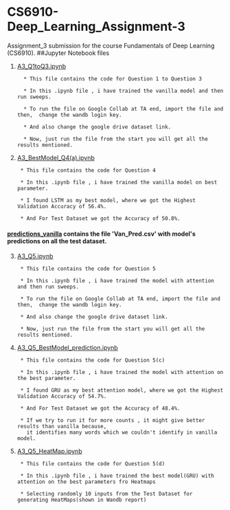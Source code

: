 # CS6910-Deep_Learning_Assignment-3
Assignment_3 submission for the course Fundamentals of Deep Learning (CS6910).
##Jupyter Notebook files
1. [A3_Q1toQ3.ipynb](https://github.com/maurya050/CS6910-Deep_Learning_Assignment-3/blob/main/A3_Q1toQ4.ipynb "Code for Question 1 to 3")
    <kbd>
    <div class="my-section" style= border: 1px solid #e1e4e8; "background-color: #f1f1f1; padding: 10px;">
        
         * This file contains the code for Question 1 to Question 3
        
         * In this .ipynb file , i have trained the vanilla model and then run sweeps.
        
         * To run the file on Google Collab at TA end, import the file and then,  change the wandb login key.
         
         * And also change the google drive dataset link.
                            
         * Now, just run the file from the start you will get all the results mentioned.
        
    </div>
    </kbd>
 
 2. [A3_BestModel_Q4(a).ipynb](https://github.com/maurya050/CS6910-Deep_Learning_Assignment-3/blob/main/A3_BestModel_Q4(a).ipynb "Best Vanilla Model")
    <kbd>
    <div class="my-section" style= border: 1px solid #e1e4e8; "background-color: #f1f1f1; padding: 10px;">
        
         * This file contains the code for Question 4
        
         * In this .ipynb file , i have trained the vanilla model on best parameter.
        
         * I found LSTM as my best model, where we got the Highest Validation Accuracy of 56.4%.
        
         * And For Test Dataset we got the Accuracy of 50.8%.
    </div>
    </kbd>
        
   #### [predictions_vanilla](https://github.com/maurya050/CS6910-Deep_Learning_Assignment-3/tree/main/predictions_vanilla "Vanilla Prediction on Test Dataset") contains the file 'Van_Pred.csv' with  model's predictions on all the test dataset.
   
 3. [A3_Q5.ipynb](https://github.com/maurya050/CS6910-Deep_Learning_Assignment-3/blob/main/A3_Q5.ipynb "Model with Attention")
    <kbd>
    <div class="my-section" style= border: 1px solid #e1e4e8; "background-color: #f1f1f1; padding: 10px;">
        
         * This file contains the code for Question 5
        
         * In this .ipynb file , i have trained the model with attention and then run sweeps.
        
         * To run the file on Google Collab at TA end, import the file and then,  change the wandb login key.
         
         * And also change the google drive dataset link.
        
         * Now, just run the file from the start you will get all the results mentioned.
    </div>
    </kbd>
    
 4. [A3_Q5_BestModel_prediction.ipynb](https://github.com/maurya050/CS6910-Deep_Learning_Assignment-3/blob/main/A3_Q5_BestModel_prediction.ipynb "Best Attention Model")
    <kbd>
    <div class="my-section" style= border: 1px solid #e1e4e8; "background-color: #f1f1f1; padding: 10px;">
        
         * This file contains the code for Question 5(c)
        
         * In this .ipynb file , i have trained the model with attention on the best parameter.
        
         * I found GRU as my best attention model, where we got the Highest Validation Accuracy of 54.7%.
        
         * And For Test Dataset we got the Accuracy of 48.4%.
        
         * If we try to run it for more counts , it might give better results than vanilla because, 
           it identifies many words which we couldn't identify in vanilla model.
    </div>
    </kbd>
    
 5. [A3_Q5_HeatMap.ipynb](https://github.com/maurya050/CS6910-Deep_Learning_Assignment-3/blob/main/A3_Q5_HeatMap.ipynb "HeatMaps")
    <kbd>
    <div class="my-section" style= border: 1px solid #e1e4e8; "background-color: #f1f1f1; padding: 10px;">
        
         * This file contains the code for Question 5(d)
        
         * In this .ipynb file , i have trained the best model(GRU) with attention on the best parameters fro Heatmaps
        
         * Selecting randomly 10 inputs from the Test Dataset for generating HeatMaps(shown in Wandb report)
           
    </div>
    </kbd>
    
     

